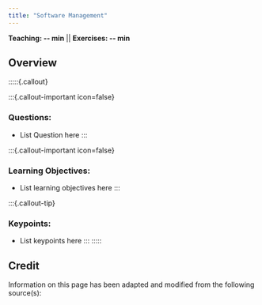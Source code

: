 ```yaml
---
title: "Software Management"
---
```


**Teaching: -- min** || **Exercises: -- min**

## Overview

:::::{.callout}

:::{.callout-important icon=false}
### Questions:
- List Question here
:::

:::{.callout-important icon=false}
### Learning Objectives:
- List learning objectives here
:::

:::{.callout-tip}
### Keypoints:
- List keypoints here
:::
:::::















## Credit
Information on this page has been adapted and modified from the following source(s):
